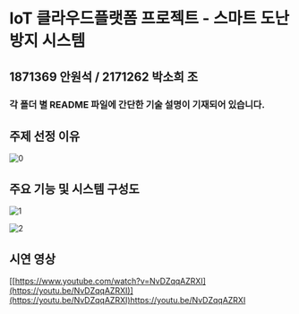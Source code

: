 # IoT 클라우드플랫폼 프로젝트 - 스마트 도난 방지 시스템

## 1871369 안원석 / 2171262 박소희 조
### 각 폴더 별 README 파일에 간단한 기술 설명이 기재되어 있습니다.

## 주제 선정 이유
![0](https://github.com/MintLocket/IoTCloudPlatform/assets/150128897/a77a2f3b-80b6-41cc-8dda-51e9168c5075)



## 주요 기능 및 시스템 구성도
![1](https://github.com/MintLocket/IoTCloudPlatform/assets/150128897/02f9b4cc-ccbb-42a6-9d5c-080da80d853e)

![2](https://github.com/MintLocket/IoTCloudPlatform/assets/150128897/446d1cb7-1038-4f43-bf88-39559488f5f4)

## 시연 영상

[[https://www.youtube.com/watch?v=NvDZqqAZRXI](https://youtu.be/NvDZqqAZRXI)](https://youtu.be/NvDZqqAZRXI)https://youtu.be/NvDZqqAZRXI
